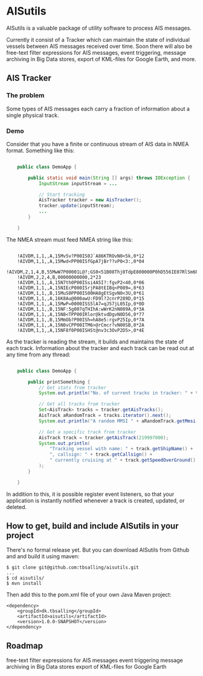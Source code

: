 # AISutils

AISutils is a valuable package of utility software to process AIS messages.

Currently it consist of a Tracker which can maintain the state of individual vessels between AIS messages received over time. Soon there will also be
free-text filter expressions for AIS messages, event triggering, message archiving in Big Data stores, export of KML-files for Google Earth, and more.

## AIS Tracker

### The problem
Some types of AIS messages each carry a fraction of information about a single physical track.

### Demo
Consider that you have a finite or continuous stream of AIS data in NMEA format. Something like this:

``` java

    public class DemoApp {

        public static void main(String [] args) throws IOException {
            InputStream inputStream = ...

            // Start tracking
            AisTracker tracker = new AisTracker();
            tracker.update(inputStream);
            ...
        }

    }
```

The NMEA stream must feed NMEA string like this:

```

    !AIVDM,1,1,,A,15Mv5v?P00IS0J`A86KTROvN0<5k,0*12
    !AIVDM,1,1,,A,15Mwd<PP00ISfGpA7jBr??vP0<3:,0*04
    !AIVDM,2,1,4,B,55MwW7P00001L@?;GS0<51B08Thj0TdpE800000P0hD556IE07RlSm6P0000,0*0B
    !AIVDM,2,2,4,B,00000000000,2*23
    !AIVDM,1,1,,A,15N7th0P00ISsi4A5I?:fgvP2<40,0*06
    !AIVDM,1,1,,A,15NIEcP000ISrjPA8tEIBq<P089=,0*63
    !AIVDM,1,1,,B,15MuS0PP00IS00HA8gEtSgvN0<3U,0*61
    !AIVDM,1,1,,A,16K8Au@000awU:FD9l?JcnrP289D,0*15
    !AIVDM,1,1,,A,15MwP=0000ISS5lA7=qJ57jL05Ip,0*0D
    !AIVDM,1,1,,B,15NF:5g007qTHIhA:wWrK2nN089A,0*3A
    !AIVDM,1,1,,A,15N8<TPP00IRlor@ktvdDgvN0D56,0*77
    !AIVDM,1,1,,B,15MmOb?P00ISh=hA8e5:rgvP25Ip,0*7A
    !AIVDM,1,1,,A,15N0vCPP00ITM6>@rCmcr?vN00SB,0*2A
    !AIVDM,1,1,,A,15NF8f0P00ISHSt@nv3c3OvP2D5>,0*4E
```

As the tracker is reading the stream, it builds and maintains the state of each track. Information about the tracker and each
track can be read out at any time from any thread:

``` java

    public class DemoApp {

        public printSomething {
            // Get stats from tracker
            System.out.println("No. of current tracks in tracker: " + tracker.getNumberOfAisTracks());

            // Get all tracks from tracker
            Set<AisTrack> tracks = tracker.getAisTracks();
            AisTrack aRandomTrack = tracks.iterator().next();
            System.out.println("A random MMSI " + aRandomTrack.getMmsi());

            // Get a specific track from tracker
            AisTrack track = tracker.getAisTrack(219997000);
            System.out.println(
                "Tracking vessel with name: " + track.getShipName() +
                ", callsign: " + track.getCallsign() +
                " currently cruising at " + track.getSpeedOverGround() + " knots."
            );
        }

    }
```

In addition to this, it is possible register event listeners, so that your application is instantly notified
whenever a track is created, updated, or deleted.

## How to get, build and include AISutils in your project
There's no formal release yet. But you can download AISutils from Github and and build it using maven:

```
$ git clone git@github.com:tbsalling/aisutils.git
...
$ cd aisutils/
$ mvn install
```

Then add this to the pom.xml file of your own Java Maven project:

```
<dependency>
    <groupId>dk.tbsalling</groupId>
    <artifactId>aisutils</artifactId>
    <version>1.0.0-SNAPSHOT</version>
</dependency>
```

Roadmap
-------
free-text filter expressions for AIS messages
event triggering
message archiving in Big Data stores
export of KML-files for Google Earth